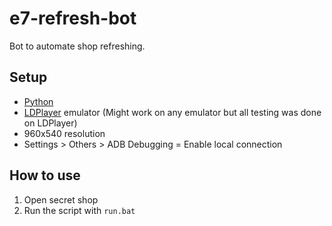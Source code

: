# e7-refresh-bot

Bot to automate shop refreshing.

## Setup
- [Python](https://www.python.org/downloads/)
- [LDPlayer](https://www.ldplayer.net/) emulator (Might work on any emulator but all testing was done on LDPlayer)
- 960x540 resolution
- Settings > Others > ADB Debugging = Enable local connection

## How to use
1. Open secret shop
2. Run the script with `run.bat`
